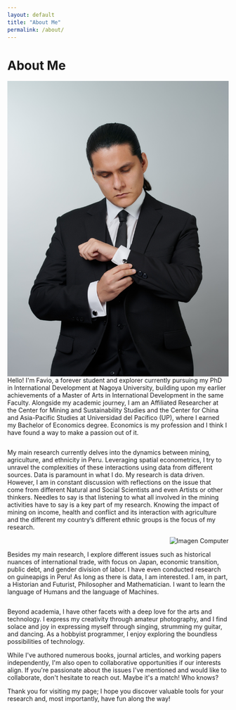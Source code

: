 ```yaml
---
layout: default
title: "About Me"
permalink: /about/
---
```


# About Me

<div style="overflow: hidden;">
  <img src="/images/1.Principal.jpg" alt="Imagen Principal" style="float: right; margin-left: 15px;">
  <p>Hello! I'm Favio, a forever student and explorer currently pursuing my PhD in International Development at Nagoya University, building upon my earlier achievements of a Master of Arts in International Development in the same Faculty. Alongside my academic journey, I am an Affiliated Researcher at the Center for Mining and Sustainability Studies and the Center for China and Asia-Pacific Studies at Universidad del Pacífico (UP), where I earned my Bachelor of Economics degree. Economics is my profession and I think I have found a way to make a passion out of it.</p>
</div>

<div style="overflow: hidden;">
  <p>My main research currently delves into the dynamics between mining, agriculture, and ethnicity in Peru. Leveraging spatial econometrics, I try to unravel the complexities of these interactions using data from different sources. Data is paramount in what I do. My research is data driven. However, I am in constant discussion with reflections on the issue that come from different Natural and Social Scientists and even Artists or other thinkers. Needles to say is that listening to what all involved in the mining activities have to say is a key part of my research. Knowing the impact of mining on income, health and conflict and its interaction with agriculture and the different my country’s different ethnic groups is the focus of my research.</p>
  <img src="/images/2.Computer.jpg" alt="Imagen Computer" style="float: right; margin-left: 15px;">
</div>

<div style="overflow: hidden;">
  <p>Besides my main research, I explore different issues such as historical nuances of international trade, with focus on Japan, economic transition, public debt, and gender division of labor. I have even conducted research on guineapigs in Peru! As long as there is data, I am interested. I am, in part, a Historian and Futurist, Philosopher and Mathematician. I want to learn the language of Humans and the language of Machines. </p>
</div>

Beyond academia, I have other facets with a deep love for the arts and technology. I express my creativity through amateur photography, and I find solace and joy in expressing myself through singing, strumming my guitar, and dancing. As a hobbyist programmer, I enjoy exploring the boundless possibilities of technology.

While I've authored numerous books, journal articles, and working papers independently, I'm also open to collaborative opportunities if our interests align. If you're passionate about the issues I've mentioned and would like to collaborate, don't hesitate to reach out. Maybe it's a match! Who knows?

Thank you for visiting my page; I hope you discover valuable tools for your research and, most importantly, have fun along the way!

